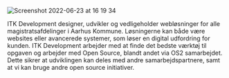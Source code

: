 
![Screenshot 2022-06-23 at 16 19 34](https://user-images.githubusercontent.com/5631988/175321820-665d3b89-7f0f-4483-83f3-a97228554f10.png)

ITK Development designer, udvikler og vedligeholder webløsninger for alle magistratsafdelinger i Aarhus Kommune. Løsningerne kan både være websites eller avancerede systemer, som løser en digital udfordring for kunden. ITK Development arbejder med at finde det bedste værktøj til opgaven og arbejder med Open Source, blandt andet via OS2 samarbejdet. Dette sikrer at udviklingen kan deles med andre samarbejdspartnere, samt at vi kan bruge andre open source initiativer.
